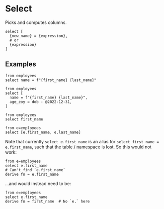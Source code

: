 # Select

Picks and computes columns.

```prql_no_test
select [
  {new_name} = {expression},
  # or
  {expression}
]
```

## Examples

```prql
from employees
select name = f"{first_name} {last_name}"
```

```prql
from employees
select [
  name = f"{first_name} {last_name}",
  age_eoy = dob - @2022-12-31,
]
```

```prql
from employees
select first_name
```

```prql
from e=employees
select [e.first_name, e.last_name]
```

Note that currently `select e.first_name` is an alias for `select first_name =
e.first_name`, such that the table / namespace is lost. So this would not work:

```prql_no_test
from e=employees
select e.first_name
# Can't find `e.first_name`
derive fn = e.first_name
```

...and would instead need to be:

```prql
from e=employees
select e.first_name
derive fn = first_name  # No `e.` here
```
